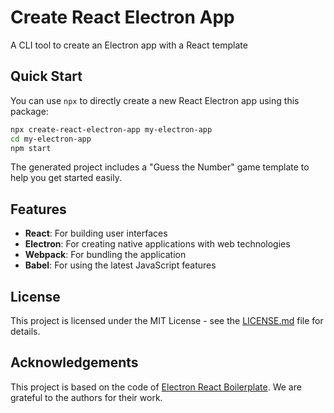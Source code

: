 # Create React Electron App

A CLI tool to create an Electron app with a React template

## Quick Start

You can use `npx` to directly create a new React Electron app using this package:

```bash
npx create-react-electron-app my-electron-app
cd my-electron-app
npm start
```
The generated project includes a "Guess the Number" game template to help you get started easily.

## Features

- **React**: For building user interfaces
- **Electron**: For creating native applications with web technologies
- **Webpack**: For bundling the application
- **Babel**: For using the latest JavaScript features

## License

This project is licensed under the MIT License - see the [LICENSE.md](https://github.com/AviadCohen24/create-react-electron-app/blob/main/LICENSE) file for details.

## Acknowledgements

This project is based on the code of [Electron React Boilerplate](https://github.com/electron-react-boilerplate/electron-react-boilerplate). We are grateful to the authors for their work.
```